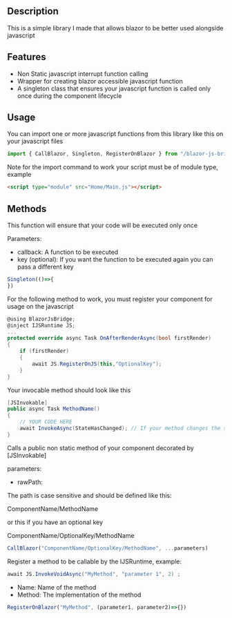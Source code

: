 ## Description

This is a simple library I made that allows blazor to be better used alongside javascript

## Features

- Non Static javascript interrupt function calling
- Wrapper for creating blazor accessible javascript function
- A singleton class that ensures your javascript function is called only once during the component lifecycle

## Usage

You can import one or more javascript functions from this library like this on your javascript files

```js
import { CallBlazor, Singleton, RegisterOnBlazor } from "/blazor-js-bridge.js" 

```

Note for the import command to work your script must be of module type, example

```html
<script type="module" src="Home/Main.js"></script>
```

## Methods

This function will ensure that your code will be executed only once

Parameters:
- callback: A function to be executed
- key (optional): If you want the function to be executed again you can pass a different key

```js
Singleton(()=>{
})
```

For the following method to work, you must register your component for usage on the javascript

```csharp
@using BlazorJsBridge;
@inject IJSRuntime JS;
...
protected override async Task OnAfterRenderAsync(bool firstRender)
{
    if (firstRender)
    {
        await JS.RegisterOnJS(this,"OptionalKey");
    }
}
```

Your invocable method should look like this

```csharp
[JSInvokable]
public async Task MethodName()
{
    // YOUR CODE HERE
    await InvokeAsync(StateHasChanged); // If your method changes the state of your application
}
```

Calls a public non static method of your component decorated by [JSInvokable]

parameters:
- rawPath: 


The path is case sensitive and should be defined like this:


ComponentName/MethodName


or this if you have an optional key


ComponentName/OptionalKey/MethodName

```js
CallBlazor("ComponentName/OptionalKey/MethodName", ...parameters)
```

Register a method to be callable by the IJSRuntime, example:

```csharp
await JS.InvokeVoidAsync("MyMethod", "parameter 1", 2) ;
```

- Name: Name of the method 
- Method: The implementation of the method

```js
RegisterOnBlazor("MyMethod", (parameter1, parameter2)=>{})
```
